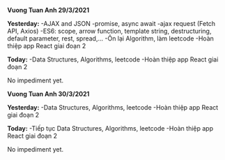 **Vuong Tuan Anh 29/3/2021**

**Yesterday:**
-AJAX and JSON
-promise, async await
-ajax request (Fetch API, Axios)
-ES6: scope, arrow function, template string, destructuring, default parameter, rest, spread,...
-Ôn lại Algorithm, làm leetcode
-Hoàn thiệp app React giai đoạn 2

**Today:**
-Data Structures, Algorithms, leetcode
-Hoàn thiệp app React giai đoạn 2

No impediment yet.

**Vuong Tuan Anh 30/3/2021**

**Yesterday:**
-Data Structures, Algorithms, leetcode
-Hoàn thiệp app React giai đoạn 2

**Today:**
-Tiếp tục Data Structures, Algorithms, leetcode
-Hoàn thiệp app React giai đoạn 2

No impediment yet.
